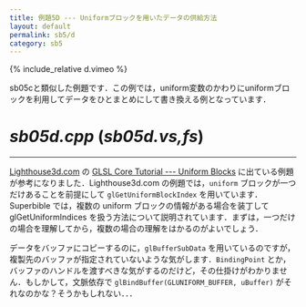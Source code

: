 ```yaml
---
title: 例題5D --- Uniformブロックを用いたデータの供給方法
layout: default
permalink: sb5/d
category: sb5
---
```


{% include_relative d.vimeo %}

sb05cと類似した例題です．この例では，uniform変数のかわりにuniformブロックを利用してデータをひとまとめにして書き換える例となっています．

# *sb05d.cpp* (*sb05d.vs,fs*)

-----

[Lighthouse3d.com](Lighthouse3d.com) の [GLSL Core Tutorial --- Uniform Blocks](http://www.lighthouse3d.com/tutorials/glsl-core-tutorial/3490-2/) に出ている例題が参考になりました．Lighthouse3d.com の例題では，`uniform` ブロックが一つだけあることを前提にして `glGetUniformBlockIndex` を用いています．Superbible では，複数の uniform ブロックの情報がある場合を装丁して glGetUniformIndices を扱う方法について説明されています．まずは，一つだけの場合を理解してから，複数の場合の理解をはかるのがよいでしょう．

データをバッファにコピーするのに，`glBufferSubData` を用いているのですが，複製先のバッファが指定されていないような気がします．`BindingPoint` とか，バッファのハンドルを渡すべきな気がするのだけど，その仕掛けがわかりません．もしかして，文脈依存で `glBindBuffer(GLUNIFORM_BUFFER, uBuffer)` がそれなのかな？そうかもしれない．．．
